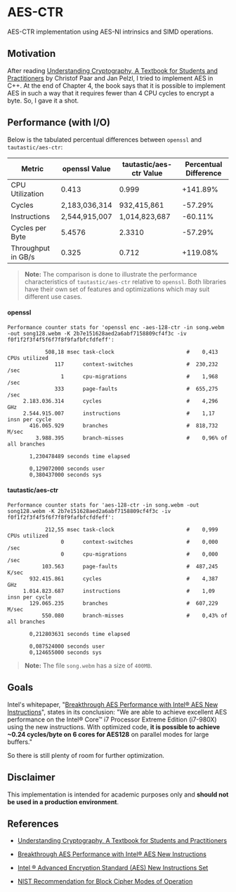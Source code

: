 # AES-CTR
AES-CTR implementation using AES-NI intrinsics and SIMD operations.

## Motivation
After reading [Understanding Cryptography, A Textbook for Students and Practitioners](https://www.crypto-textbook.com) by Christof Paar and Jan Pelzl, I tried to implement AES in C++. At the end of Chapter 4, the book says that it is possible to implement AES in such a way that it requires fewer than 4 CPU cycles to encrypt a byte. So, I gave it a shot.

## Performance (with I/O)

Below is the tabulated percentual differences between `openssl` and `tautastic/aes-ctr`:

| Metric                  | openssl Value       | tautastic/aes-ctr Value | Percentual Difference |
|-------------------------|---------------------|-------------------------|-----------------------|
| CPU Utilization         | 0.413               | 0.999                   | +141.89%              |
| Cycles                  | 2,183,036,314       | 932,415,861             | -57.29%               |
| Instructions            | 2,544,915,007       | 1,014,823,687           | -60.11%               |
| Cycles per Byte         | 5.4576              | 2.3310                  | -57.29%               |
| Throughput in GB/s      | 0.325               | 0.712                   | +119.08%              |

> **Note:** The comparison is done to illustrate the performance characteristics of `tautastic/aes-ctr` relative to `openssl`. Both libraries have their own set of features and optimizations which may suit different use cases.


#### openssl
```
Performance counter stats for 'openssl enc -aes-128-ctr -in song.webm -out song128.webm -K 2b7e151628aed2a6abf7158809cf4f3c -iv f0f1f2f3f4f5f6f7f8f9fafbfcfdfeff':

            508,18 msec task-clock                       #    0,413 CPUs utilized             
               117      context-switches                 #  230,232 /sec                      
                 1      cpu-migrations                   #    1,968 /sec                      
               333      page-faults                      #  655,275 /sec                      
     2.183.036.314      cycles                           #    4,296 GHz                       
     2.544.915.007      instructions                     #    1,17  insn per cycle            
       416.065.929      branches                         #  818,732 M/sec                     
         3.988.395      branch-misses                    #    0,96% of all branches           

       1,230478489 seconds time elapsed

       0,129072000 seconds user
       0,380437000 seconds sys
```

#### tautastic/aes-ctr
```
Performance counter stats for 'aes-128-ctr -in song.webm -out song128.webm -K 2b7e151628aed2a6abf7158809cf4f3c -iv f0f1f2f3f4f5f6f7f8f9fafbfcfdfeff':

            212,55 msec task-clock                       #    0,999 CPUs utilized             
                 0      context-switches                 #    0,000 /sec                      
                 0      cpu-migrations                   #    0,000 /sec                      
           103.563      page-faults                      #  487,245 K/sec                     
       932.415.861      cycles                           #    4,387 GHz                       
     1.014.823.687      instructions                     #    1,09  insn per cycle            
       129.065.235      branches                         #  607,229 M/sec                     
           550.080      branch-misses                    #    0,43% of all branches           

       0,212803631 seconds time elapsed

       0,087524000 seconds user
       0,124655000 seconds sys
```

> **Note:** The file `song.webm` has a size of `400MB`.

## Goals
Intel's whitepaper, "[Breakthrough AES Performance with Intel® AES New Instructions](https://www.intel.com/content/dam/develop/external/us/en/documents/10tb24-breakthrough-aes-performance-with-intel-aes-new-instructions-final-secure.pdf)", states in its conclusion: "We are able to achieve excellent AES performance on the Intel® Core™ i7 Processor Extreme Edition (i7-980X) using the new instructions. With optimized code, **it is possible to achieve ~0.24 cycles/byte on 6 cores for AES128** on parallel modes for large buffers."

So there is still plenty of room for further optimization.

## Disclaimer

This implementation is intended for academic purposes only and **should not be used in a production environment**.

## References
- [Understanding Cryptography, A Textbook for Students and Practitioners](https://www.crypto-textbook.com)

- [Breakthrough AES Performance with Intel® AES New Instructions](https://www.intel.com/content/dam/develop/external/us/en/documents/10tb24-breakthrough-aes-performance-with-intel-aes-new-instructions-final-secure.pdf)

- [Intel ® Advanced Encryption Standard (AES) New Instructions Set](https://www.intel.com/content/dam/doc/white-paper/advanced-encryption-standard-new-instructions-set-paper.pdf)

- [NIST Recommendation for Block Cipher Modes of Operation](https://nvlpubs.nist.gov/nistpubs/Legacy/SP/nistspecialpublication800-38a.pdf)
